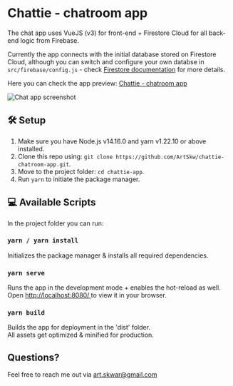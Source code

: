 # Chattie - chatroom app

The chat app uses VueJS (v3) for front-end + Firestore Cloud for all back-end logic from Firebase.

Currently the app connects with the initial database stored on Firestore Cloud, although you can switch and configure your own databse in `src/firebase/config.js` - check [Firestore documentation](https://firebase.google.com/docs/firestore/quickstart) for more details.

Here you can check the app preview: [Chattie - chatroom app](https://chattie-chatroom-app--pr7-navbar-icons-update-05drdin3.web.app/)

![Chat app screenshot](https://i.ibb.co/QPrF20M/chattie-app-preview.png)

## 🛠 Setup

1. Make sure you have Node.js v14.16.0 and yarn v1.22.10 or above installed.
2. Clone this repo using: `git clone https://github.com/ArtSkw/chattie-chatroom-app.git`.
3. Move to the project folder: `cd chattie-app`.
4. Run `yarn` to initiate the package manager.


## 💻 Available Scripts

In the project folder you can run:

### `yarn / yarn install`

Initializes the package manager & installs all required dependencies.
<br>

### `yarn serve`

Runs the app in the development mode + enables the hot-reload as well.
<br>
Open [http://localhost:8080/ ](http://localhost:8080/) to view it in your browser.

### `yarn build`

Builds the app for deployment in the 'dist' folder.
<br>
All assets get optimized & minified for production.


## Questions?
Feel free to reach me out via art.skwar@gmail.com
